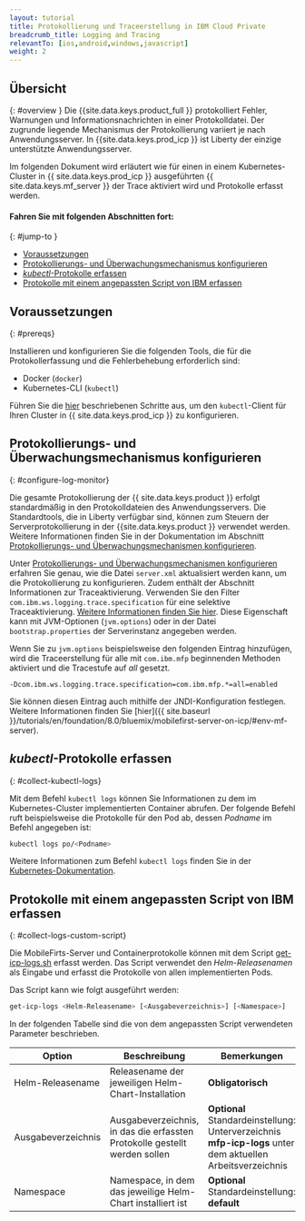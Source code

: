 ```yaml
---
layout: tutorial
title: Protokollierung und Traceerstellung in IBM Cloud Private
breadcrumb_title: Logging and Tracing
relevantTo: [ios,android,windows,javascript]
weight: 2
---
```

<!-- NLS_CHARSET=UTF-8 -->
## Übersicht
{: #overview }
Die {{site.data.keys.product_full }} protokolliert Fehler, Warnungen und Informationsnachrichten in einer Protokolldatei. Der zugrunde liegende Mechanismus der Protokollierung variiert je nach Anwendungsserver. In  {{site.data.keys.prod_icp }} ist Liberty der einzige unterstützte Anwendungsserver. 

Im folgenden Dokument wird erläutert wie für einen in einem Kubernetes-Cluster in {{ site.data.keys.prod_icp }} ausgeführten {{ site.data.keys.mf_server }} der Trace aktiviert wird und Protokolle erfasst werden. 


#### Fahren Sie mit folgenden Abschnitten fort: 
{: #jump-to }
* [Voraussetzungen](#prereqs)
* [Protokollierungs- und Überwachungsmechanismus konfigurieren](#configure-log-monitor)
* [*kubectl*-Protokolle erfassen](#collect-kubectl-logs)
* [Protokolle mit einem angepassten Script von IBM erfassen](#collect-logs-custom-script)


## Voraussetzungen
{: #prereqs}

Installieren und konfigurieren Sie die folgenden Tools, die für die Protokollerfassung und die Fehlerbehebung erforderlich sind:
* Docker (`docker`)
* Kubernetes-CLI (`kubectl`)

Führen Sie die  [hier](https://www.ibm.com/support/knowledgecenter/en/SSBS6K_2.1.0/manage_cluster/cfc_cli.html) beschriebenen Schritte aus, um den `kubectl`-Client für Ihren Cluster in {{ site.data.keys.prod_icp }} zu konfigurieren.


## Protokollierungs- und Überwachungsmechanismus konfigurieren
{: #configure-log-monitor}

Die gesamte Protokollierung der {{ site.data.keys.product }} erfolgt standardmäßig in den Protokolldateien des Anwendungsservers. Die Standardtools, die in Liberty verfügbar sind, können zum Steuern der Serverprotokollierung in der {{site.data.keys.product }}  verwendet werden. Weitere Informationen finden Sie in der Dokumentation im Abschnitt [Protokollierungs- und Überwachungsmechanismen konfigurieren](https://www.ibm.com/support/knowledgecenter/de/SSHS8R_8.0.0/com.ibm.worklight.installconfig.doc/admin/r_logging_and_monitoring_mechanisms.html).

Unter [Protokollierungs- und Überwachungsmechanismen konfigurieren](https://www.ibm.com/support/knowledgecenter/de/SSHS8R_8.0.0/com.ibm.worklight.installconfig.doc/admin/r_logging_and_monitoring_mechanisms.html) erfahren Sie genau, wie die Datei `server.xml` aktualisiert werden kann, um die Protokollierung zu konfigurieren. Zudem enthält der Abschnitt Informationen zur Traceaktivierung. Verwenden Sie den Filter `com.ibm.ws.logging.trace.specification` für eine selektive Traceaktivierung. [Weitere Informationen finden Sie hier](https://www.ibm.com/support/knowledgecenter/de/SSEQTP_8.5.5/com.ibm.websphere.wlp.doc/ae/rwlp_logging.html). Diese Eigenschaft kann mit JVM-Optionen (`jvm.options`) oder in der Datei `bootstrap.properties` der Serverinstanz angegeben werden. 

Wenn Sie zu `jvm.options` beispielsweise den folgenden Eintrag hinzufügen, wird die Traceerstellung für alle mit `com.ibm.mfp` beginnenden Methoden aktiviert und die Tracestufe auf *all* gesetzt.
```
-Dcom.ibm.ws.logging.trace.specification=com.ibm.mfp.*=all=enabled
```
 Sie können diesen Eintrag auch mithilfe der JNDI-Konfiguration festlegen. Weitere Informationen finden Sie [hier]({{ site.baseurl }}/tutorials/en/foundation/8.0/bluemix/mobilefirst-server-on-icp/#env-mf-server).


## *kubectl*-Protokolle erfassen
{: #collect-kubectl-logs}

Mit dem Befehl `kubectl logs` können Sie Informationen zu dem im Kubernetes-Cluster implementierten Container abrufen. Der folgende Befehl ruft beispielsweise die Protokolle für den Pod ab, dessen *Podname* im Befehl angegeben ist:

```bash
kubectl logs po/<Podname>
```
Weitere Informationen zum Befehl `kubectl logs` finden Sie in der [Kubernetes-Dokumentation](https://kubernetes-v1-4.github.io/docs/user-guide/kubectl/kubectl_logs/).

## Protokolle mit einem angepassten Script von IBM erfassen
{: #collect-logs-custom-script}

Die MobileFirts-Server und Containerprotokolle können mit dem Script [get-icp-logs.sh](get-icp-logs.sh) erfasst werden. Das Script verwendet den *Helm-Releasenamen* als Eingabe und erfasst die Protokolle von allen implementierten Pods. 

Das Script kann wie folgt ausgeführt werden: 
```bash
get-icp-logs <Helm-Releasename> [<Ausgabeverzeichnis>] [<Namespace>]
```
In der folgenden Tabelle sind die von dem angepassten Script verwendeten Parameter beschrieben. 

|Option |Beschreibung |Bemerkungen |
|--------|-------------|---------|
|Helm-Releasename |Releasename der jeweiligen Helm-Chart-Installation|**Obligatorisch** |
|Ausgabeverzeichnis |Ausgabeverzeichnis, in das die erfassten Protokolle gestellt werden sollen |**Optional**<br/>Standardeinstellung: Unterverzeichnis **mfp-icp-logs** unter dem aktuellen Arbeitsverzeichnis |
|Namespace |Namespace, in dem das jeweilige Helm-Chart installiert ist |**Optional**<br/>Standardeinstellung: **default** |

